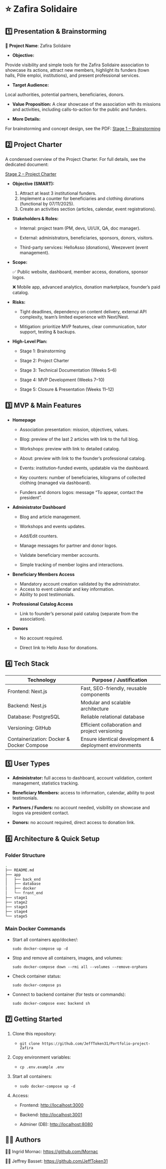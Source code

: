 # ⭐ Zafira Solidaire

## 1️⃣ Presentation & Brainstorming

🔗 **Project Name**: Zafira Solidaire

- **Objective:**

Provide visibility and simple tools for the Zafira Solidaire association to showcase its actions, attract new members, highlight its funders (town halls, Pôle emploi, institutions), and present professional services.

- **Target Audience:**

Local authorities, potential partners, beneficiaries, donors.

- **Value Proposition:**
A clear showcase of the association with its missions and activities, including calls-to-action for the public and funders.

- **More Details:**

For brainstorming and concept design, see the PDF: [Stage 1 – Brainstorming](https://github.com/JeffToken31/Portfolio-project-Zafira/blob/main/stage1/Portfolio-stage1-Zafira.pdf)

## 2️⃣ Project Charter

A condensed overview of the Project Charter. For full details, see the dedicated document:

[Stage 2 – Project Charter](https://github.com/JeffToken31/Portfolio-project-Zafira/blob/main/stage1/Portfolio-stage2-stage2.pdf)

- **Objective (SMART):**

  1. Attract at least 3 institutional funders.
  2. Implement a counter for beneficiaries and clothing donations (functional by 07/11/2025).
  3. Create an activities section (articles, calendar, event registrations).

- **Stakeholders & Roles:**

  - Internal: project team (PM, devs, UI/UX, QA, doc manager).

  - External: administrators, beneficiaries, sponsors, donors, visitors.

  - Third-party services: HelloAsso (donations), Weezevent (event management).

- **Scope:**

  ✅ Public website, dashboard, member access, donations, sponsor logos.

  ❌ Mobile app, advanced analytics, donation marketplace, founder’s paid catalog.

- **Risks:**

  - Tight deadlines, dependency on content delivery, external API complexity, team’s limited experience with Next/Nest.

  - Mitigation: prioritize MVP features, clear communication, tutor support, testing & backups.

- **High-Level Plan:**

  - Stage 1: Brainstorming

  - Stage 2: Project Charter

  - Stage 3: Technical Documentation (Weeks 5–6)

  - Stage 4: MVP Development (Weeks 7–10)

  - Stage 5: Closure & Presentation (Weeks 11–12)

## 3️⃣ MVP & Main Features

- **Homepage**

  - Association presentation: mission, objectives, values.

  - Blog: preview of the last 2 articles with link to the full blog.

  - Workshops: preview with link to detailed catalog.

  - About: preview with link to the founder’s professional catalog.

  - Events: institution-funded events, updatable via the dashboard.

  - Key counters: number of beneficiaries, kilograms of collected clothing (managed via dashboard).

  - Funders and donors logos: message “To appear, contact the president”.

- **Administrator Dashboard**
  - Blog and article management.

  - Workshops and events updates.

  - Add/Edit counters.

  - Manage messages for partner and donor logos.

  - Validate beneficiary member accounts.

  - Simple tracking of member logins and interactions.

- **Beneficiary Members Access**
  - Mandatory account creation validated by the administrator.
  - Access to event calendar and key information.
  - Ability to post testimonials.

- **Professional Catalog Access**
  - Link to founder’s personal paid catalog (separate from the association).

- **Donors**
  - No account required.

  - Direct link to Hello Asso for donations.

## 4️⃣ Tech Stack

| Technology            | Purpose / Justification |
| ----------------------| ------------------------- |
| Frontend: Next.js     | Fast, SEO-friendly, reusable components           |
| Backend: Nest.js      | Modular and scalable architecture           |
| Database: PostgreSQL  | Reliable relational database           |
| Versioning: GitHub      | Efficient collaboration and project versioning          |
| Containerization: Docker & Docker Compose      | Ensure identical development & deployment environments          |

## 5️⃣ User Types

- **Administrator:** full access to dashboard, account validation, content management, statistics tracking.

- **Beneficiary Members:** access to information, calendar, ability to post testimonials.

- **Partners / Funders:** no account needed, visibility on showcase and logos via president contact.

- **Donors:** no account required, direct access to donation link.

## 6️⃣ Architecture & Quick Setup

### Folder Structure

``` bash
.
├── README.md
├── app
│   ├── back_end
│   ├── database
│   ├── docker
│   └── front_end
├── stage1
├── stage2
├── stage3
├── stage4
└── stage5
```

### Main Docker Commands

- Start all containers app/docker/:

  `sudo docker-compose up -d`

- Stop and remove all containers, images, and volumes:

  `sudo docker-compose down --rmi all --volumes --remove-orphans`

- Check container status:

  `sudo docker-compose ps`

- Connect to backend container (for tests or commands):

  `sudo docker-compose exec backend sh`

## 7️⃣ Getting Started

1. Clone this repository:

    - `git clone https://github.com/JeffToken31/Portfolio-project-Zafira`

2. Copy environment variables:

    - `cp .env.example .env`

3. Start all containers:

    - `sudo docker-compose up -d`

4. Access:

   - Frontend: <http://localhost:3000>

   - Backend: <http://localhost:3001>

   - Adminer (DB): <http://localhost:8080>

## 🧑‍🏫 Authors

👨‍💻 Ingrid Mornac: <https://github.com/Mornac>

👨‍💻 Jeffrey Basset: <https://github.com/JeffToken31>

